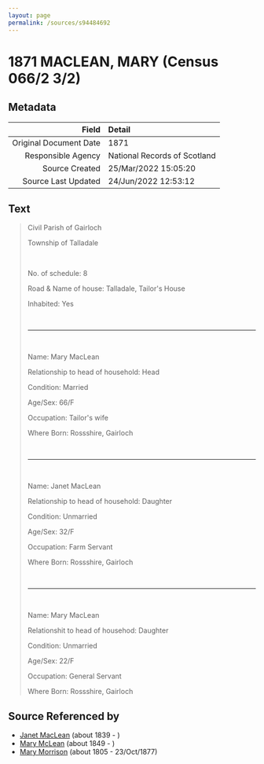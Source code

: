 ```yaml
---
layout: page
permalink: /sources/s94484692
---
```


# 1871 MACLEAN, MARY (Census 066/2 3/2)

## Metadata
Field | Detail
---:|:---
Original Document Date | 1871
Responsible Agency | National Records of Scotland
Source Created | 25/Mar/2022 15:05:20
Source Last Updated | 24/Jun/2022 12:53:12

## Text

> Civil Parish of Gairloch
>
> Township of Talladale
>
> <br/>
>
> No. of schedule: 8
>
> Road & Name of house: Talladale, Tailor's House
>
> Inhabited: Yes
>
> <br/>
>
> ---
>
> <br/>
>
> Name: Mary MacLean
>
> Relationship to head of household: Head
>
> Condition: Married
>
> Age/Sex: 66/F
>
> Occupation: Tailor's wife
>
> Where Born: Rossshire, Gairloch
>
> <br/>
>
> ---
>
> <br/>
>
> Name: Janet MacLean
>
> Relationship to head of household: Daughter
>
> Condition: Unmarried
>
> Age/Sex: 32/F
>
> Occupation: Farm Servant
>
> Where Born: Rossshire, Gairloch
>
> <br/>
>
> ---
>
> <br/>
>
> Name: Mary MacLean
>
> Relationshit to head of househod: Daughter
>
> Condition: Unmarried
>
> Age/Sex: 22/F
>
> Occupation: General Servant
>
> Where Born: Rossshire, Gairloch
>

## Source Referenced by

* [Janet MacLean](../people/@4850940@-janet-maclean-b1839-d.md) (about 1839 - )
* [Mary McLean](../people/@45920386@-mary-mclean-b1849-d.md) (about 1849 - )
* [Mary Morrison](../people/@18316154@-mary-morrison-b1805-d1877-10-23.md) (about 1805 - 23/Oct/1877)
